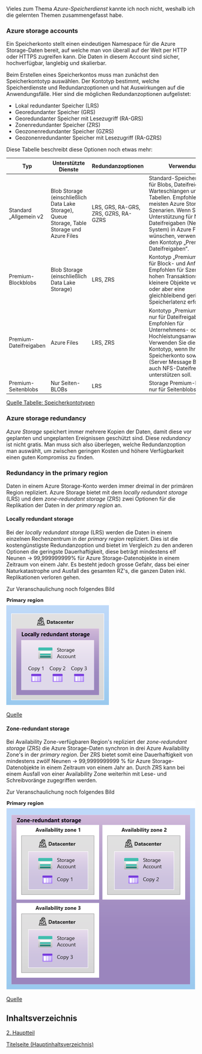 
Vieles zum Thema *Azure-Speicherdienst* kannte ich noch nicht, weshalb ich die gelernten Themen zusammengefasst habe.

### Azure storage accounts

Ein Speicherkonto stellt einen eindeutigen Namespace für die Azure Storage-Daten bereit, auf welche man von überall auf der Welt per HTTP oder HTTPS zugreifen kann. Die Daten in diesem Account sind sicher, hochverfügbar, langlebig und skalierbar.

Beim Erstellen eines Speicherkontos muss man zunächst den Speicherkontotyp auswählen. Der Kontotyp bestimmt, welche Speicherdienste und Redundanzoptionen und hat Auswirkungen auf die Anwendungsfälle.
Hier sind die möglichen Redundanzoptionen aufgelistet:

- Lokal redundanter Speicher (LRS)
- Georedundanter Speicher (GRS)
- Georedundanter Speicher mit Lesezugriff (RA-GRS)
- Zonenredundanter Speicher (ZRS)
- Geozonenredundanter Speicher (GZRS)
- Geozonenredundanter Speicher mit Lesezugriff (RA-GZRS)

Diese Tabelle beschreibt diese Optionen noch etwas mehr:

| Typ                    | Unterstützte Dienste                                                                          | Redundanzoptionen                    | Verwendung                                                                                                                                                                                                                                                                             |
| ---------------------- | --------------------------------------------------------------------------------------------- | ------------------------------------ | -------------------------------------------------------------------------------------------------------------------------------------------------------------------------------------------------------------------------------------------------------------------------------------- |
| Standard „Allgemein v2 | Blob Storage (einschließlich Data Lake Storage), Queue Storage, Table Storage und Azure Files | LRS, GRS, RA-GRS, ZRS, GZRS, RA-GZRS | Standard-Speicherkontotyp für Blobs, Dateifreigaben, Warteschlangen und Tabellen. Empfohlen für die meisten Azure Storage-Szenarien. Wenn Sie Unterstützung für NFS-Dateifreigaben (Network File System) in Azure Files wünschen, verwenden Sie den Kontotyp „Premium-Dateifreigaben“. |
| Premium-Blockblobs     | Blob Storage (einschließlich Data Lake Storage)                                               | LRS, ZRS                             | Kontotyp „Premium Storage“ für Block- und Anfügeblobs. Empfohlen für Szenarien mit hohen Transaktionsraten, die kleinere Objekte verwenden oder aber eine gleichbleibend geringe Speicherlatenz erfordern.                                                                             |
| Premium-Dateifreigaben | Azure Files                                                                                   | LRS, ZRS                             | Kontotyp „Premium Storage“ nur für Dateifreigaben. Empfohlen für Unternehmens- oder Hochleistungsanwendungen. Verwenden Sie diesen Kontotyp, wenn Ihr Speicherkonto sowohl SMB- (Server Message Block) als auch NFS-Dateifreigaben unterstützen soll.                                  |
|Premium-Seitenblobs|Nur Seiten-BLOBs|LRS|Storage Premium-Kontotyp nur für Seitenblobs.|

[Quelle Tabelle: Speicherkontotypen](../4_Anhang/Quellenangabe.md#Tabelle-der-Kontospeichertypen)

### Azure storage redundancy

*Azure Storage* speichert immer mehrere Kopien der Daten, damit diese vor geplanten und ungeplanten Ereignissen geschützt sind. Diese *redundancy* ist nicht gratis. Man muss sich also überlegen, welche Redundanzoption man auswählt, um zwischen geringen Kosten und höhere Verfügbarkeit einen guten Kompromiss zu finden.

### Redundancy in the primary region

Daten in einem Azure Storage-Konto werden immer dreimal in der primären Region repliziert. Azure Storage bietet mit dem *locally redundant storage* (LRS) und dem *zone-redundant storage* (ZRS) zwei Optionen für die Replikation der Daten in der *primary region* an.

#### Locally redundant storage

Bei der *locally redundant storage* (LRS) werden die Daten in einem einzelnen Rechenzentrum in der *primary region* repliziert. Dies ist die kostengünstigste Redundanzoption und bietet im Vergleich zu den anderen Optionen die geringste Dauerhaftigkeit, diese beträgt mindestens elf Neunen -> 99,999999999% für Azure Storage-Datenobjekte in einem Zeitraum von einem Jahr. Es besteht jedoch grosse Gefahr, dass bei einer Naturkatastrophe und Ausfall des gesamten RZ's, die ganzen Daten inkl. Replikationen verloren gehen.

Zur Veranschaulichung noch folgendes Bild

![Locally redunancy](../ressources/locally-redundant-storage.png)

[Quelle](../4_Anhang/Quellenangabe.md#Locally-redundancy)

#### Zone-redundant storage

Bei Availability Zone-verfügbaren Region's repliziert der *zone-redundant storage* (ZRS) die Azure Storage-Daten synchron in drei Azure Availability Zone's in der *primary region*. Der ZRS bietet somit eine Dauerhaftigkeit von mindestens zwölf Neunen -> 99,9999999999 % für Azure Storage-Datenobjekte in einem Zeitraum von einem Jahr an. Durch ZRS kann bei einem Ausfall von einer Availability Zone weiterhin mit Lese- und Schreibvoränge zugegriffen werden.

Zur Veranschaulichung noch folgendes Bild

![Zone redunancy](../ressources/zone-redundant-storage.png)

[Quelle](../4_Anhang/Quellenangabe.md#Zone-redundancy)

## Inhaltsverzeichnis

[2. Hauptteil](./README.md)

[Titelseite (Hauptinhaltsverzeichnis)](../README.md)
